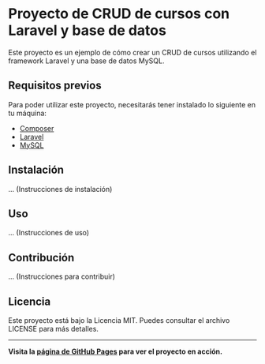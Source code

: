 # Proyecto de CRUD de cursos con Laravel y base de datos

Este proyecto es un ejemplo de cómo crear un CRUD de cursos utilizando el framework Laravel y una base de datos MySQL.

## Requisitos previos

Para poder utilizar este proyecto, necesitarás tener instalado lo siguiente en tu máquina:

- [Composer](https://getcomposer.org/)
- [Laravel](https://laravel.com/)
- [MySQL](https://www.mysql.com/)

## Instalación

... (Instrucciones de instalación)

## Uso

... (Instrucciones de uso)

## Contribución

... (Instrucciones para contribuir)

## Licencia

Este proyecto está bajo la Licencia MIT. Puedes consultar el archivo LICENSE para más detalles.

---

**Visita la [página de GitHub Pages](https://github.com/Stivenfir/crudlaravel.git) para ver el proyecto en acción.**
